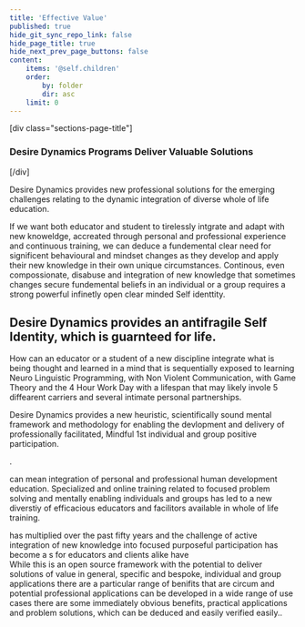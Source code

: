 ```yaml
---
title: 'Effective Value'
published: true
hide_git_sync_repo_link: false
hide_page_title: true
hide_next_prev_page_buttons: false
content:
    items: '@self.children'
    order:
        by: folder
        dir: asc
    limit: 0
---
```


[div class="sections-page-title"]
### Desire Dynamics Programs Deliver Valuable Solutions
[/div]

Desire Dynamics provides new professional solutions for the emerging challenges relating to the dynamic integration of diverse whole of life education.

If we want both educator and student to tirelessly intgrate and adapt with new knoweldge, accreated through personal and professional experience and continuous training, we can deduce a fundemental clear need for significent behavioural and mindset changes as they develop and apply their new knowledge in their own unique circumstances. Continous, even compossionate, disabuse and integration of new knowledge that sometimes changes secure fundemental beliefs in an individual or a group requires a strong powerful infinetly open clear minded Self identtity.

## Desire Dynamics provides an antifragile Self Identity, which is guarnteed for life.

How can an educator or a student of a new discipline integrate what is being thought and learned in a mind that is sequentially exposed to learning Neuro Linguistic Programming, with Non Violent Communication, with Game Theory and the 4 Hour Work Day with a lifespan that may likely invole 5 diffearent carriers and several intimate personal partnerships.

Desire Dynamics provides a new heuristic, scientifically sound mental framework and methodology for enabling the devlopment and delivery of professionally facilitated, Mindful 1st individual and group positive participation.

.

can mean integration of personal and professional human development education. Specialized and online training related to focused problem solving and mentally enabling individuals and groups has led to a new diverstiy of efficacious educators and facilitors available in whole of life training. 

has multiplied over the past fifty years and the challenge of active integration of new knowledge into focused purposeful participation has become a s for educators and clients alike have   
While this is an open source framework with the potential to deliver solutions of value in general, specific and bespoke, individual and group applications there are a particular range of benifits that are  circum
and potential professional applications can be developed in a wide range of use cases there are some immediately obvious benefits, practical applications and problem solutions, which can be deduced and easily verified easily..
